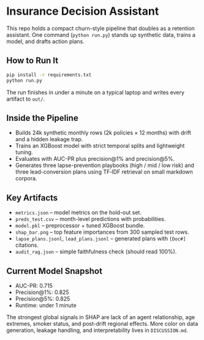 # Insurance Decision Assistant

This repo holds a compact churn-style pipeline that doubles as a retention assistant. One command (`python run.py`) stands up synthetic data, trains a model, and drafts action plans.

## How to Run It

```bash
pip install -r requirements.txt
python run.py
```

The run finishes in under a minute on a typical laptop and writes every artifact to `out/`.

## Inside the Pipeline

- Builds 24k synthetic monthly rows (2k policies × 12 months) with drift and a hidden leakage trap.
- Trains an XGBoost model with strict temporal splits and lightweight tuning.
- Evaluates with AUC-PR plus precision@1% and precision@5%.
- Generates three lapse-prevention playbooks (high / mid / low risk) and three lead-conversion plans using TF‑IDF retrieval on small markdown corpora.

## Key Artifacts

- `metrics.json` – model metrics on the hold-out set.
- `preds_test.csv` – month-level predictions with probabilities.
- `model.pkl` – preprocessor + tuned XGBoost bundle.
- `shap_bar.png` – top feature importances from 300 sampled test rows.
- `lapse_plans.jsonl`, `lead_plans.jsonl` – generated plans with `[Doc#]` citations.
- `audit_rag.json` – simple faithfulness check (should read 100%).

## Current Model Snapshot

- AUC-PR: 0.715
- Precision@1%: 0.825
- Precision@5%: 0.825
- Runtime: under 1 minute

The strongest global signals in SHAP are lack of an agent relationship, age extremes, smoker status, and post-drift regional effects. More color on data generation, leakage handling, and interpretability lives in `DISCUSSION.md`.
